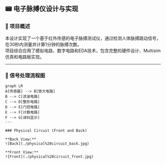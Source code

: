 ## 📟 电子脉搏仪设计与实现

### 📌 项目概述

本设计实现了一个基于红外传感的电子脉搏测试仪，通过检测人体脉搏跳动信号，在30秒内测量并计算1分钟的脉搏次数。  
项目综合应用了模拟电路、数字电路和EDA技术，包含完整的硬件设计、Multisim仿真和电路板实现。

---

### 🔧 信号处理流程图

```mermaid
graph LR
A[传感器] --> B[放大电路]
B --> C[滤波电路]
C --> D[整形电路]
D --> E[门控电路]
E --> F[计数电路]
F --> G[译码显示]
---

### Physical Circuit (Front and Back)

**Back View:**  
![Back](./physical%20circuit_back.jpg)

**Front View:**  
![Front](./physical%20circuit_front.jpg)
